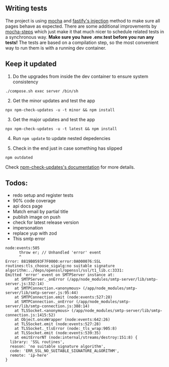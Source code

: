 ## Writing tests

The project is using [mocha](https://mochajs.org/) and [fastify's injection](https://www.fastify.io/docs/latest/Guides/Testing) method to make sure all pages behave as expected. There are some additional improvements by [mocha-steps](https://www.npmjs.com/package/mocha-steps) which just make it that much nicer to schedule related tests in a synchronous way. **Make sure you have .env.test before you run any tests!** The tests are based on a
compilation step, so the most convenient way to run them is with a running dev container.

## Keep it updated

1. Do the upgrades from inside the dev container to ensure system consistency

```
./compose.sh exec server /bin/sh
```

2. Get the minor updates and test the app

```
npx npm-check-updates -u -t minor && npm install
```

3. Get the major updates and test the app

```
npx npm-check-updates -u -t latest && npm install
```

4. Run `npm update` to update nested depedencies

5. Check in the end just in case something has slipped

```
npm outdated
```

Check [npm-check-updates's documentation](https://www.npmjs.com/package/npm-check-updates) for more details.

## Todos:

- redo setup and register tests
- 90% code coverage
- api docs page
- Match email by partial title
- publish image on push
- check for latest release version
- impersonation
- replace yup with zod
- This smtp error

```
node:events:505
      throw er; // Unhandled 'error' event
      ^
Error: 8819B0593F7F0000:error:0A000076:SSL routines:tls_choose_sigalg:no suitable signature algorithm:../deps/openssl/openssl/ssl/t1_lib.c:3331:
Emitted 'error' event on SMTPServer instance at:
    at SMTPServer._onError (/app/node_modules/smtp-server/lib/smtp-server.js:332:14)
    at SMTPConnection.<anonymous> (/app/node_modules/smtp-server/lib/smtp-server.js:95:44)
    at SMTPConnection.emit (node:events:527:28)
    at SMTPConnection._onError (/app/node_modules/smtp-server/lib/smtp-connection.js:388:14)
    at TLSSocket.<anonymous> (/app/node_modules/smtp-server/lib/smtp-connection.js:1415:52)
    at Object.onceWrapper (node:events:642:26)
    at TLSSocket.emit (node:events:527:28)
    at TLSSocket._tlsError (node:_tls_wrap:905:8)
    at TLSSocket.emit (node:events:539:35)
    at emitErrorNT (node:internal/streams/destroy:151:8) {
  library: 'SSL routines',
  reason: 'no suitable signature algorithm',
  code: 'ERR_SSL_NO_SUITABLE_SIGNATURE_ALGORITHM',
  remote: 'ip-here'
}
```
